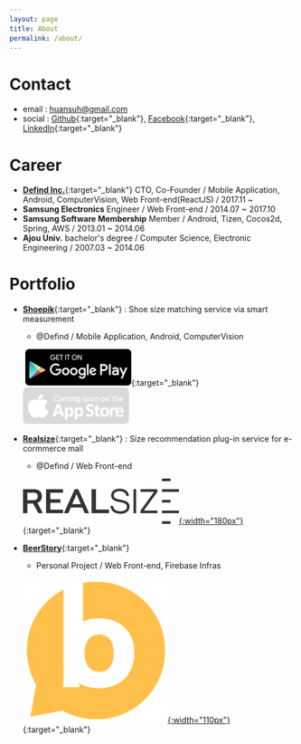 ```yaml
---
layout: page
title: About
permalink: /about/
---
```




# Contact

* email : [huansuh@gmail.com](mailto:huansuh@gmail.com)
* social : [Github](http://github.com/huansuh){:target="_blank"}, [Facebook](http://facebook.com/huansuh.18){:target="_blank"}, [LinkedIn](https://www.linkedin.com/in/huan-suh-660828169/){:target="_blank"}



# Career

* [**Defind Inc.**](http://defind.kr){:target="_blank"}  CTO, Co-Founder / Mobile Application, Android, ComputerVision, Web Front-end(ReactJS)  / 2017.11 ~ 
* **Samsung Electronics** Engineer / Web Front-end / 2014.07 ~ 2017.10
* **Samsung Software Membership** Member / Android, Tizen, Cocos2d, Spring, AWS / 2013.01 ~ 2014.06
* **Ajou Univ.** bachelor's degree / Computer Science, Electronic Engineering / 2007.03 ~ 2014.06



# Portfolio

- [**Shoepik**](http://shoepik.net){:target="_blank"} : Shoe size matching service via smart measurement

  - @Defind / Mobile Application, Android, ComputerVision

  ​	[![android.ea263431](/files/android.ea263431.png)](https://play.google.com/store/apps/details?id=kr.defind.shoepik.users){:target="_blank"} ![ios.492d1f3c](/files/ios.492d1f3c.png)

* [**Realsize**](https://realsize.io){:target="_blank"} : Size recommendation plug-in service for e-cormmerce mall

  * @Defind / Web Front-end


  [![](/files/logo_rs_2x.png){:width="180px"}](https://realsize.io){:target="_blank"}

- [**BeerStory**](https://beerstory.io){:target="_blank"} 

  - Personal Project / Web Front-end, Firebase Infras

  [![](/files/ic_bs_256.png){:width="110px"}](https://beerstory.io){:target="_blank"}